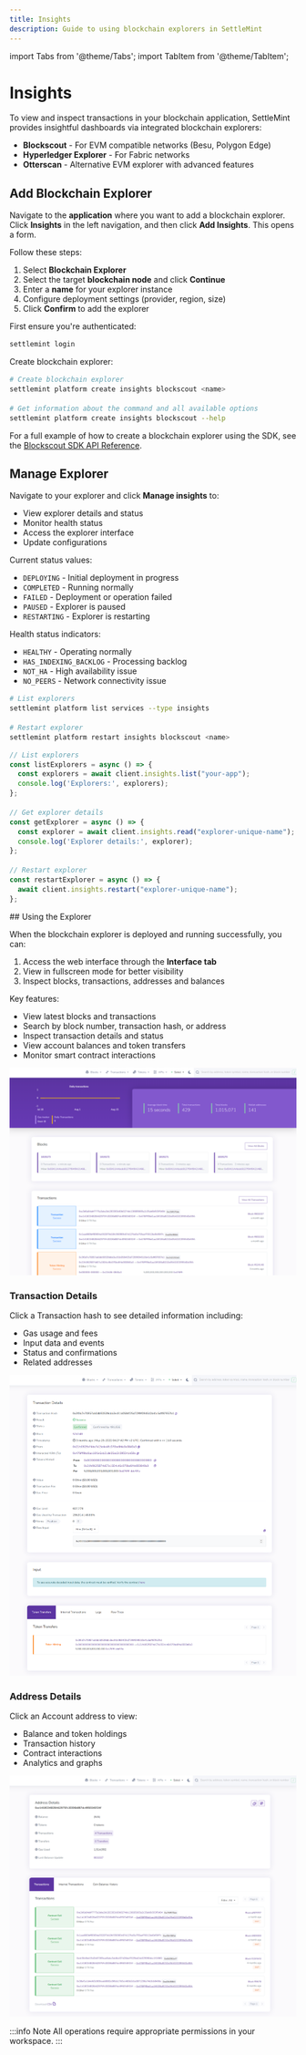 ```yaml
---
title: Insights
description: Guide to using blockchain explorers in SettleMint
---
```


import Tabs from '@theme/Tabs';
import TabItem from '@theme/TabItem';

# Insights

To view and inspect transactions in your blockchain application, SettleMint provides insightful dashboards via integrated blockchain explorers:
- **Blockscout** - For EVM compatible networks (Besu, Polygon Edge)
- **Hyperledger Explorer** - For Fabric networks
- **Otterscan** - Alternative EVM explorer with advanced features

## Add Blockchain Explorer

<Tabs>
<TabItem value="platform-ui" label="Platform UI">

Navigate to the **application** where you want to add a blockchain explorer. Click **Insights** in the left navigation, and then click **Add Insights**. This opens a form.

Follow these steps:
1. Select **Blockchain Explorer**
2. Select the target **blockchain node** and click **Continue**
3. Enter a **name** for your explorer instance
4. Configure deployment settings (provider, region, size)
5. Click **Confirm** to add the explorer

</TabItem>
<TabItem value="sdk-cli" label="SDK CLI">

First ensure you're authenticated:
```bash
settlemint login
```

Create blockchain explorer:
```bash
# Create blockchain explorer
settlemint platform create insights blockscout <name>

# Get information about the command and all available options
settlemint platform create insights blockscout --help
```

</TabItem>
<TabItem value="sdk-js" label="SDK JS">

For a full example of how to create a blockchain explorer using the SDK, see the [Blockscout SDK API Reference](https://www.npmjs.com/package/@settlemint/sdk-blockscout#api-reference).

</TabItem>
</Tabs>

## Manage Explorer

<Tabs>
<TabItem value="platform-ui" label="Platform UI">

Navigate to your explorer and click **Manage insights** to:
- View explorer details and status
- Monitor health status
- Access the explorer interface
- Update configurations

Current status values:
- `DEPLOYING` - Initial deployment in progress
- `COMPLETED` - Running normally
- `FAILED` - Deployment or operation failed
- `PAUSED` - Explorer is paused
- `RESTARTING` - Explorer is restarting

Health status indicators:
- `HEALTHY` - Operating normally
- `HAS_INDEXING_BACKLOG` - Processing backlog
- `NOT_HA` - High availability issue
- `NO_PEERS` - Network connectivity issue

</TabItem>
<TabItem value="sdk-cli" label="SDK CLI">

```bash
# List explorers
settlemint platform list services --type insights

# Restart explorer
settlemint platform restart insights blockscout <name>
```

</TabItem>
<TabItem value="sdk-js" label="SDK JS">

```typescript
// List explorers
const listExplorers = async () => {
  const explorers = await client.insights.list("your-app");
  console.log('Explorers:', explorers);
};

// Get explorer details
const getExplorer = async () => {
  const explorer = await client.insights.read("explorer-unique-name");
  console.log('Explorer details:', explorer);
};

// Restart explorer
const restartExplorer = async () => {
  await client.insights.restart("explorer-unique-name");
};
```
</TabItem>
</Tabs>
## Using the Explorer

When the blockchain explorer is deployed and running successfully, you can:

1. Access the web interface through the **Interface tab**
2. View in fullscreen mode for better visibility
3. Inspect blocks, transactions, addresses and balances

Key features:
- View latest blocks and transactions
- Search by block number, transaction hash, or address
- Inspect transaction details and status
- View account balances and token transfers
- Monitor smart contract interactions

![Blockscout Interface](../../static/img/document360/Images/Blockscout%201.png)

### Transaction Details
Click a Transaction hash to see detailed information including:
- Gas usage and fees
- Input data and events
- Status and confirmations
- Related addresses

![Transaction View](../../static/img/document360/Images/Blockscout%202.png)

### Address Details
Click an Account address to view:
- Balance and token holdings
- Transaction history
- Contract interactions
- Analytics and graphs

![Address View](../../static/img/document360/Images/Blockscout%203.png)

:::info Note
All operations require appropriate permissions in your workspace.
:::

